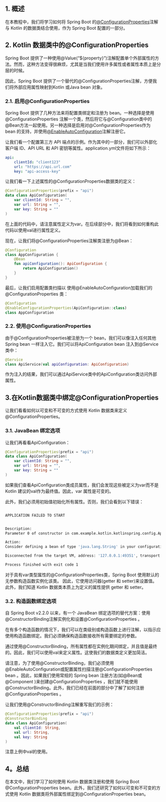 ## 1. 概述

在本教程中，我们将学习如何将 Spring Boot 的[@ConfigurationProperties](https://docs.spring.io/spring-boot/docs/current/reference/html/features.html#features.external-config)注解与 Kotlin 的数据类结合使用，作为 Spring Boot 配置的一部分。

## 2. Kotlin 数据类中的@ConfigurationProperties

Spring Boot 提供了一种使用@Value(“${property}”)注解配置单个外部属性的方法。然而，这种方法变得很麻烦，尤其是当我们使用许多属性或者属性本质上是分层的时候。

因此，Spring Boot 提供了一个替代的@ConfigurationProperties注解，方便我们将外部应用属性映射到Kotlin 或Java bean 对象。

### 2.1. 启用@ConfigurationProperties

Spring Boot 提供了几种方法来将配置类绑定和注册为 bean。一种选择是使用@ConfigurationProperties 注解一个类，然后将它与@Configuration类中的@Bean方法一起使用。另一种选择是启用对@ConfigurationProperties作为 bean 的支持，并使用[@EnableAutoConfiguration](https://www.baeldung.com/spring-enable-config-properties)注解注册它。

让我们看一个配置第三方 API 端点的示例。作为其中的一部分，我们可以外部化客户端 ID、API URL 和 API 密钥等属性。application.yml文件将如下所示：

```yaml
api:
    clientId: "client123"
    url: "https://api.url.com"
    key: "api-access-key"
```

让我们看一下上述属性的@ConfigurationProperties数据类的定义：

```kotlin
@ConfigurationProperties(prefix = "api")
data class ApiConfiguration(
    var clientId: String = "",
    var url: String = "",
    var key: String = ""
)
```

在上面的代码中，请注意属性定义为var。在后续部分中，我们将看到如何重构此代码以使用val进行属性定义。

现在，让我们将@ConfigurationProperties注解类注册为@Bean：

```kotlin
@Configuration
class AppConfiguration {
    @Bean
    fun apiConfiguration(): ApiConfiguration {
        return ApiConfiguration()
    }
}
```

最后，让我们启用配置类扫描以 使用@EnableAutoConfiguration加载我们的@ConfigurationProperties 类：

```kotlin
@Configuration
@EnableConfigurationProperties(ApiConfiguration::class)
class AppConfiguration
```

### 2.2. 使用@ConfigurationProperties

由于@ConfigurationProperties被注册为一个 bean，我们可以像注入任何其他 Spring bean 一样注入它。我们可以将ApiConfiguration bean 注入到@Service类中：

```kotlin
@Service
class ApiService(val apiConfiguration: ApiConfiguration)
```

作为注入的结果，我们可以通过ApiService类中的ApiConfiguration类访问外部属性。

## 3.在Kotlin数据类中绑定@ConfigurationProperties

让我们看看如何以可变和不可变的方式使用 Kotlin 数据类来定义@ConfigurationProperties。

### 3.1. JavaBean 绑定选项

让我们再看看ApiConfiguration：

```kotlin
@ConfigurationProperties(prefix = "api")
data class ApiConfiguration(
    var clientId: String = "",
    var url: String = "",
    var key: String = ""
)
```

如果我们查看ApiConfiguration类成员属性，我们会发现这些被定义为var而不是Kotlin 建议的val作为最终值。因此，var 属性是可变的。

此外，我们必须用初始值初始化所有属性。否则，我们会看到以下错误：

```bash

APPLICATION FAILED TO START


Description:
Parameter 0 of constructor in com.example.kotlin.kotlinspring.config.ApiConfiguration required a bean of type 'java.lang.String' that could not be found.

Action:
Consider defining a bean of type 'java.lang.String' in your configuration.

Disconnected from the target VM, address: '127.0.0.1:49351', transport: 'socket'

Process finished with exit code 1
```

对于具有var类型属性的@ConfigurationProperties类，Spring Boot 使用默认的无参数构造函数实例化该类。 因此，它使用访问器(getter 和 setter)来设置值。此外，我们知道 Kotlin 数据类本质上为定义的属性提供 getter 和 setter。

### 3.2. 构造函数绑定选项

自 Spring Boot v2.2.0 以来，有一个 JavaBean 绑定选项的替代方案：使用@ConstructorBinding注解实例化和设置@ConfigurationProperties 。

在有多个构造函数的情况下，我们可以在类级别或构造函数上进行注解，以指示应使用构造函数绑定。我们必须确保构造函数接收所有需要绑定的参数。

通过使用@ConstructorBinding，所有属性都在实例化期间绑定，并且值是最终的。因此，我们可以使用val来定义属性。这使我们的数据类定义更加简洁。

请注意，为了使用@ConstructorBinding，我们必须使用@EnableAutoConfiguration或配置属性扫描注册@ConfigurationProperties bean 。因此，如果我们使用常规的 Spring bean 注册方法(如@Bean或@Component )来创建@ConfigurationProperties ，我们就不能使用@ConstructorBinding。此外，我们已经在前面的部分中了解了如何注册@ConfigurationProperties 。

让我们使用@ConstructorBinding注解重写我们的示例：

```kotlin
@ConfigurationProperties(prefix = "api")
@ConstructorBinding
data class ApiConfiguration(
    val clientId: String,
    val url: String,
    val key: String
)
```

注意上例中val的使用。

## 4。总结

在本文中，我们学习了如何使用 Kotlin 数据类注册和使用 Spring Boot @ConfigurationProperties bean。此外，我们还研究了如何以可变和不可变的方式使用 Kotlin 数据类将外部属性绑定到@ConfigurationProperties bean。